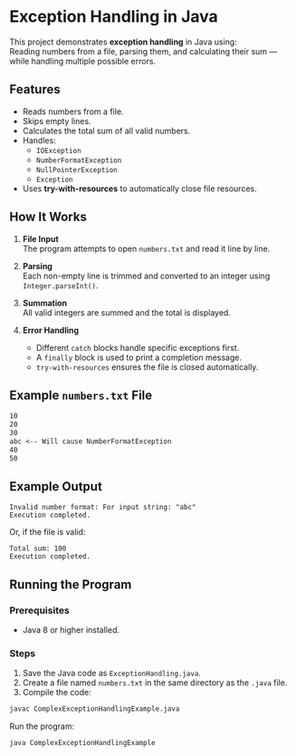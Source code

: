 # Exception Handling in Java

This project demonstrates **exception handling** in Java using:  
Reading numbers from a file, parsing them, and calculating their sum — while handling multiple possible errors.

## Features
- Reads numbers from a file.
- Skips empty lines.
- Calculates the total sum of all valid numbers.
- Handles:
    - `IOException`
    - `NumberFormatException`
    - `NullPointerException`
    - `Exception`
- Uses **try-with-resources** to automatically close file resources.

## How It Works
1. **File Input**  
   The program attempts to open `numbers.txt` and read it line by line.

2. **Parsing**  
   Each non-empty line is trimmed and converted to an integer using `Integer.parseInt()`.

3. **Summation**  
   All valid integers are summed and the total is displayed.

4. **Error Handling**
    - Different `catch` blocks handle specific exceptions first.
    - A `finally` block is used to print a completion message.
    - `try-with-resources` ensures the file is closed automatically.

## Example `numbers.txt` File
```txt
10
20
30
abc <-- Will cause NumberFormatException
40
50
```

## Example Output
```terminaloutput
Invalid number format: For input string: "abc"
Execution completed.
```

Or, if the file is valid:
```terminaloutput
Total sum: 100
Execution completed.
```

## Running the Program
### Prerequisites
- Java 8 or higher installed.

### Steps
1. Save the Java code as `ExceptionHandling.java`.
2. Create a file named `numbers.txt` in the same directory as the `.java` file.
3. Compile the code:
```bash
javac ComplexExceptionHandlingExample.java
```

Run the program:

```bash
java ComplexExceptionHandlingExample
```